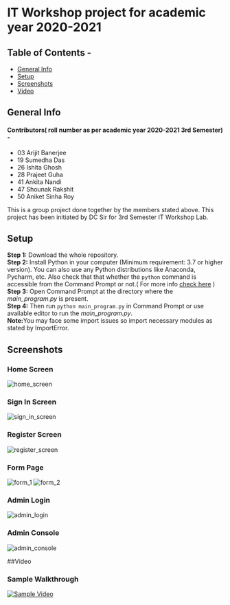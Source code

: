 
# IT Workshop project for academic year 2020-2021
## Table of Contents -
 - [General Info](#General-Info)
 - [Setup](#Setup)
 - [Screenshots](#Screenshots)
 - [Video](#Video)
 
## General Info
#### Contributors( roll number as per academic year 2020-2021 3rd Semester) - 
<ul>
 <li> 03 Arijit Banerjee</li>
 <li> 19 Sumedha Das</li>
 <li> 26 Ishita Ghosh</li>
 <li> 28 Prajeet Guha</li>
 <li> 41 Ankita Nandi</li>
 <li> 47 Shounak Rakshit</li>
 <li> 50 Aniket Sinha Roy</li>
</ul>

This is a group project done together by the members stated above. This project has been initiated by DC Sir for 3rd Semester IT Workshop Lab.

## Setup
<b>Step 1:</b> Download the whole repository.<br/>
<b>Step 2:</b> Install Python in your computer (Minimum requirement: 3.7 or higher version). You can also use any Python distributions like Anaconda, Pycharm, etc. Also check that that whether the `python` command is accessible from the Command Prompt or not.( For more info [check here](https://www.tutorialspoint.com/python/python_environment.htm) )<br/>
<b>Step 3:</b> Open Command Prompt at the directory where the <i>main_program.py</i> is present.<br/>
<b>Step 4:</b> Then run  `python main_program.py` in Command Prompt or use available editor to run the <i>main_program.py</i>.<br/>
<b>Note:</b>You may face some import issues so import necessary modules as stated by ImportError.
## Screenshots
### Home Screen
![home_screen](https://user-images.githubusercontent.com/58776463/113732098-ec08b380-9716-11eb-8377-39a4142f6e60.jpg)
### Sign In Screen
![sign_in_screen](https://user-images.githubusercontent.com/58776463/113732144-f62ab200-9716-11eb-8ee7-58e4e313c532.jpg)
### Register Screen
![register_screen](https://user-images.githubusercontent.com/58776463/113732167-fb87fc80-9716-11eb-8621-a0beacebca3d.jpg)
### Form Page
![form_1](https://user-images.githubusercontent.com/58776463/114164691-38d3d080-9949-11eb-90b5-59d27eb51e4c.jpg)
![form_2](https://user-images.githubusercontent.com/58776463/114164711-3ec9b180-9949-11eb-92ef-89ca6395d59b.jpg)
### Admin Login
![admin_login](https://user-images.githubusercontent.com/58776463/113732255-0f336300-9717-11eb-96a5-b5e73acb5640.jpg)
### Admin Console
![admin_console](https://user-images.githubusercontent.com/58776463/113732291-19556180-9717-11eb-98c5-dfc72be034ea.jpg)

##Video
### Sample Walkthrough
[![Sample Video](http://img.youtube.com/vi/bD_wr7zkhXg/0.jpg)](https://youtu.be/bD_wr7zkhXg "Audi R8")
